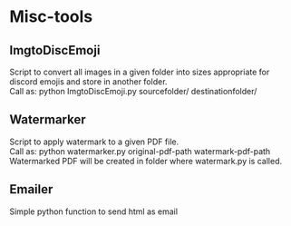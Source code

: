 # Misc-tools

## ImgtoDiscEmoji
  Script to convert all images in a given folder into sizes appropriate for discord emojis and store in another folder.  
  Call as: python ImgtoDiscEmoji.py sourcefolder/ destinationfolder/

## Watermarker
  Script to apply watermark to a given PDF file.  
  Call as: python watermarker.py original-pdf-path watermark-pdf-path  
  Watermarked PDF will be created in folder where watermark.py is called.  
  
## Emailer
  Simple python function to send html as email

